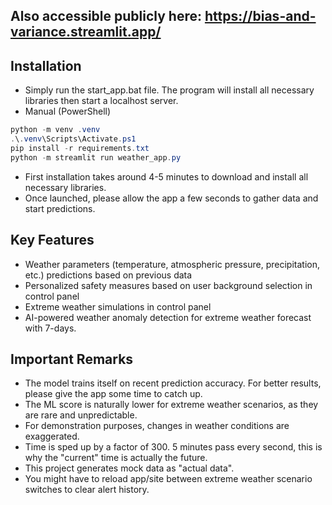 ## Also accessible publicly here: https://bias-and-variance.streamlit.app/

## Installation
- Simply run the start_app.bat file. The program will install all necessary libraries then start a localhost server.
- Manual (PowerShell)
```powershell
python -m venv .venv
.\.venv\Scripts\Activate.ps1
pip install -r requirements.txt
python -m streamlit run weather_app.py
```

- First installation takes around 4-5 minutes to download and install all necessary libraries.
- Once launched, please allow the app a few seconds to gather data and start predictions.

## Key Features
- Weather parameters (temperature, atmospheric pressure, precipitation, etc.) predictions based on previous data
- Personalized safety measures based on user background selection in control panel
- Extreme weather simulations in control panel
- AI-powered weather anomaly detection for extreme weather forecast with 7-days.

## Important Remarks
- The model trains itself on recent prediction accuracy. For better results, please give the app some time to catch up.
- The ML score is naturally lower for extreme weather scenarios, as they are rare and unpredictable. 
- For demonstration purposes, changes in weather conditions are exaggerated.
- Time is sped up by a factor of 300. 5 minutes pass every second, this is why the "current" time is actually the future.
- This project generates mock data as "actual data".
- You might have to reload app/site between extreme weather scenario switches to clear alert history.
